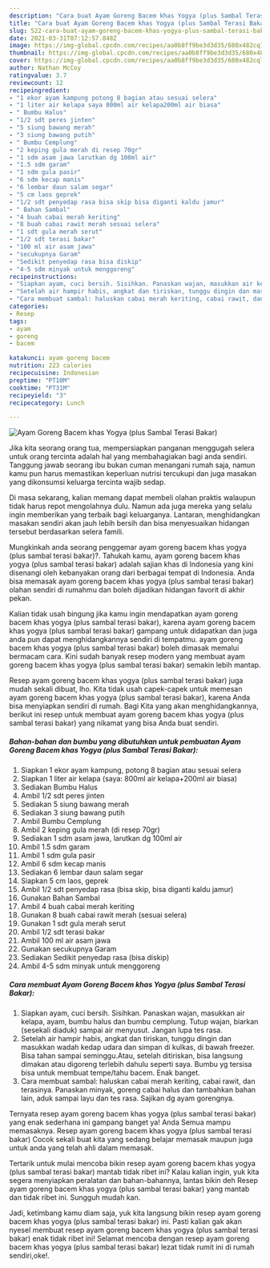 ```yaml
---
description: "Cara buat Ayam Goreng Bacem khas Yogya (plus Sambal Terasi Bakar) yang nikmat Untuk Jualan"
title: "Cara buat Ayam Goreng Bacem khas Yogya (plus Sambal Terasi Bakar) yang nikmat Untuk Jualan"
slug: 522-cara-buat-ayam-goreng-bacem-khas-yogya-plus-sambal-terasi-bakar-yang-nikmat-untuk-jualan
date: 2021-03-31T07:12:57.848Z
image: https://img-global.cpcdn.com/recipes/aa0b8ff9be3d3d35/680x482cq70/ayam-goreng-bacem-khas-yogya-plus-sambal-terasi-bakar-foto-resep-utama.jpg
thumbnail: https://img-global.cpcdn.com/recipes/aa0b8ff9be3d3d35/680x482cq70/ayam-goreng-bacem-khas-yogya-plus-sambal-terasi-bakar-foto-resep-utama.jpg
cover: https://img-global.cpcdn.com/recipes/aa0b8ff9be3d3d35/680x482cq70/ayam-goreng-bacem-khas-yogya-plus-sambal-terasi-bakar-foto-resep-utama.jpg
author: Nathan McCoy
ratingvalue: 3.7
reviewcount: 12
recipeingredient:
- "1 ekor ayam kampung potong 8 bagian atau sesuai selera"
- "1 liter air kelapa saya 800ml air kelapa200ml air biasa"
- " Bumbu Halus"
- "1/2 sdt peres jinten"
- "5 siung bawang merah"
- "3 siung bawang putih"
- " Bumbu Cemplung"
- "2 keping gula merah di resep 70gr"
- "1 sdm asam jawa larutkan dg 100ml air"
- "1.5 sdm garam"
- "1 sdm gula pasir"
- "6 sdm kecap manis"
- "6 lembar daun salam segar"
- "5 cm laos geprek"
- "1/2 sdt penyedap rasa bisa skip bisa diganti kaldu jamur"
- " Bahan Sambal"
- "4 buah cabai merah keriting"
- "8 buah cabai rawit merah sesuai selera"
- "1 sdt gula merah serut"
- "1/2 sdt terasi bakar"
- "100 ml air asam jawa"
- "secukupnya Garam"
- "Sedikit penyedap rasa bisa diskip"
- "4-5 sdm minyak untuk menggoreng"
recipeinstructions:
- "Siapkan ayam, cuci bersih. Sisihkan. Panaskan wajan, masukkan air kelapa, ayam, bumbu halus dan bumbu cemplung. Tutup wajan, biarkan (sesekali diaduk) sampai air menyusut. Jangan lupa tes rasa."
- "Setelah air hampir habis, angkat dan tiriskan, tunggu dingin dan masukkan wadah kedap udara dan simpan di kulkas, di bawah freezer. Bisa tahan sampai seminggu.Atau, setelah ditiriskan, bisa langsung dimakan atau digoreng terlebih dahulu seperti saya. Bumbu yg tersisa bisa untuk membuat tempe/tahu bacem. Enak banget."
- "Cara membuat sambal: haluskan cabai merah keriting, cabai rawit, dan terasinya. Panaskan minyak, goreng cabai halus dan tambahkan bahan lain, aduk sampai layu dan tes rasa. Sajikan dg ayam gorengnya."
categories:
- Resep
tags:
- ayam
- goreng
- bacem

katakunci: ayam goreng bacem 
nutrition: 223 calories
recipecuisine: Indonesian
preptime: "PT10M"
cooktime: "PT31M"
recipeyield: "3"
recipecategory: Lunch

---
```



![Ayam Goreng Bacem khas Yogya (plus Sambal Terasi Bakar)](https://img-global.cpcdn.com/recipes/aa0b8ff9be3d3d35/680x482cq70/ayam-goreng-bacem-khas-yogya-plus-sambal-terasi-bakar-foto-resep-utama.jpg)

Jika kita seorang orang tua, mempersiapkan panganan menggugah selera untuk orang tercinta adalah hal yang membahagiakan bagi anda sendiri. Tanggung jawab seorang ibu bukan cuman menangani rumah saja, namun kamu pun harus memastikan keperluan nutrisi tercukupi dan juga masakan yang dikonsumsi keluarga tercinta wajib sedap.

Di masa  sekarang, kalian memang dapat membeli olahan praktis walaupun tidak harus repot mengolahnya dulu. Namun ada juga mereka yang selalu ingin memberikan yang terbaik bagi keluarganya. Lantaran, menghidangkan masakan sendiri akan jauh lebih bersih dan bisa menyesuaikan hidangan tersebut berdasarkan selera famili. 



Mungkinkah anda seorang penggemar ayam goreng bacem khas yogya (plus sambal terasi bakar)?. Tahukah kamu, ayam goreng bacem khas yogya (plus sambal terasi bakar) adalah sajian khas di Indonesia yang kini disenangi oleh kebanyakan orang dari berbagai tempat di Indonesia. Anda bisa memasak ayam goreng bacem khas yogya (plus sambal terasi bakar) olahan sendiri di rumahmu dan boleh dijadikan hidangan favorit di akhir pekan.

Kalian tidak usah bingung jika kamu ingin mendapatkan ayam goreng bacem khas yogya (plus sambal terasi bakar), karena ayam goreng bacem khas yogya (plus sambal terasi bakar) gampang untuk didapatkan dan juga anda pun dapat menghidangkannya sendiri di tempatmu. ayam goreng bacem khas yogya (plus sambal terasi bakar) boleh dimasak memalui bermacam cara. Kini sudah banyak resep modern yang membuat ayam goreng bacem khas yogya (plus sambal terasi bakar) semakin lebih mantap.

Resep ayam goreng bacem khas yogya (plus sambal terasi bakar) juga mudah sekali dibuat, lho. Kita tidak usah capek-capek untuk memesan ayam goreng bacem khas yogya (plus sambal terasi bakar), karena Anda bisa menyiapkan sendiri di rumah. Bagi Kita yang akan menghidangkannya, berikut ini resep untuk membuat ayam goreng bacem khas yogya (plus sambal terasi bakar) yang nikamat yang bisa Anda buat sendiri.

<!--inarticleads1-->

##### Bahan-bahan dan bumbu yang dibutuhkan untuk pembuatan Ayam Goreng Bacem khas Yogya (plus Sambal Terasi Bakar):

1. Siapkan 1 ekor ayam kampung, potong 8 bagian atau sesuai selera
1. Siapkan 1 liter air kelapa (saya: 800ml air kelapa+200ml air biasa)
1. Sediakan  Bumbu Halus
1. Ambil 1/2 sdt peres jinten
1. Sediakan 5 siung bawang merah
1. Sediakan 3 siung bawang putih
1. Ambil  Bumbu Cemplung
1. Ambil 2 keping gula merah (di resep 70gr)
1. Sediakan 1 sdm asam jawa, larutkan dg 100ml air
1. Ambil 1.5 sdm garam
1. Ambil 1 sdm gula pasir
1. Ambil 6 sdm kecap manis
1. Sediakan 6 lembar daun salam segar
1. Siapkan 5 cm laos, geprek
1. Ambil 1/2 sdt penyedap rasa (bisa skip, bisa diganti kaldu jamur)
1. Gunakan  Bahan Sambal
1. Ambil 4 buah cabai merah keriting
1. Gunakan 8 buah cabai rawit merah (sesuai selera)
1. Gunakan 1 sdt gula merah serut
1. Ambil 1/2 sdt terasi bakar
1. Ambil 100 ml air asam jawa
1. Gunakan secukupnya Garam
1. Sediakan Sedikit penyedap rasa (bisa diskip)
1. Ambil 4-5 sdm minyak untuk menggoreng




<!--inarticleads2-->

##### Cara membuat Ayam Goreng Bacem khas Yogya (plus Sambal Terasi Bakar):

1. Siapkan ayam, cuci bersih. Sisihkan. Panaskan wajan, masukkan air kelapa, ayam, bumbu halus dan bumbu cemplung. Tutup wajan, biarkan (sesekali diaduk) sampai air menyusut. Jangan lupa tes rasa.
1. Setelah air hampir habis, angkat dan tiriskan, tunggu dingin dan masukkan wadah kedap udara dan simpan di kulkas, di bawah freezer. Bisa tahan sampai seminggu.Atau, setelah ditiriskan, bisa langsung dimakan atau digoreng terlebih dahulu seperti saya. Bumbu yg tersisa bisa untuk membuat tempe/tahu bacem. Enak banget.
1. Cara membuat sambal: haluskan cabai merah keriting, cabai rawit, dan terasinya. Panaskan minyak, goreng cabai halus dan tambahkan bahan lain, aduk sampai layu dan tes rasa. Sajikan dg ayam gorengnya.




Ternyata resep ayam goreng bacem khas yogya (plus sambal terasi bakar) yang enak sederhana ini gampang banget ya! Anda Semua mampu memasaknya. Resep ayam goreng bacem khas yogya (plus sambal terasi bakar) Cocok sekali buat kita yang sedang belajar memasak maupun juga untuk anda yang telah ahli dalam memasak.

Tertarik untuk mulai mencoba bikin resep ayam goreng bacem khas yogya (plus sambal terasi bakar) mantab tidak ribet ini? Kalau kalian ingin, yuk kita segera menyiapkan peralatan dan bahan-bahannya, lantas bikin deh Resep ayam goreng bacem khas yogya (plus sambal terasi bakar) yang mantab dan tidak ribet ini. Sungguh mudah kan. 

Jadi, ketimbang kamu diam saja, yuk kita langsung bikin resep ayam goreng bacem khas yogya (plus sambal terasi bakar) ini. Pasti kalian gak akan nyesel membuat resep ayam goreng bacem khas yogya (plus sambal terasi bakar) enak tidak ribet ini! Selamat mencoba dengan resep ayam goreng bacem khas yogya (plus sambal terasi bakar) lezat tidak rumit ini di rumah sendiri,oke!.

